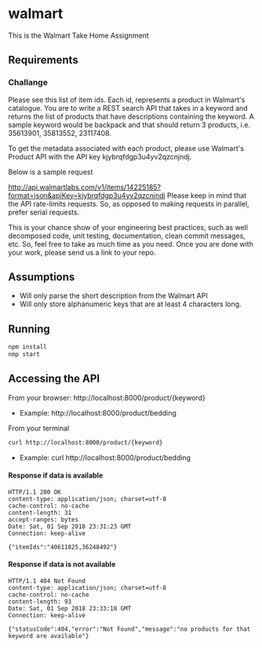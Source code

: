 # walmart
This is the Walmart Take Home Assignment

## Requirements
### Challange
Please see this list of item ids. Each id, represents a product in Walmart's catalogue. You are to write a REST search API that takes in a keyword and returns the list of products that have descriptions containing the keyword. A sample keyword would be backpack and that should return 3 products, i.e. 35613901, 35813552, 23117408.

To get the metadata associated with each product, please use Walmart's Product API with the API key kjybrqfdgp3u4yv2qzcnjndj.

Below is a sample request

http://api.walmartlabs.com/v1/items/14225185?format=json&apiKey=kjybrqfdgp3u4yv2qzcnjndj
Please keep in mind that the API rate-limits requests. So, as opposed to making requests in parallel, prefer serial requests.

This is your chance show of your engineering best practices, such as well decomposed code, unit testing, documentation, clean commit messages, etc. So, feel free to take as much time as you need. Once you are done with your work, please send us a link to your repo.

## Assumptions
* Will only parse the short description from the Walmart API
* Will only store alphanumeric keys that are at least 4 characters long.

## Running
```bash
npm install
nmp start
```
## Accessing the API
From your browser:
http://localhost:8000/product/{keyword}
* Example: http://localhost:8000/product/bedding

From your terminal
```bash
curl http://localhost:8000/product/{keyword}
```
* Example: curl http://localhost:8000/product/bedding

#### Response if data is available
```HTTP
HTTP/1.1 200 OK
content-type: application/json; charset=utf-8
cache-control: no-cache
content-length: 31
accept-ranges: bytes
Date: Sat, 01 Sep 2018 23:31:23 GMT
Connection: keep-alive

{"itemIds":"40611825,36248492"}
```

#### Response if data is not available
```HTTP
HTTP/1.1 404 Not Found
content-type: application/json; charset=utf-8
cache-control: no-cache
content-length: 93
Date: Sat, 01 Sep 2018 23:33:18 GMT
Connection: keep-alive

{"statusCode":404,"error":"Not Found","message":"no products for that keyword are available"}
```
